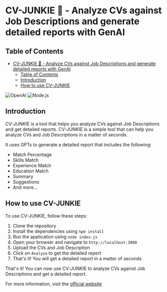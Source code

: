 # CV-JUNKIE 🐙 - Analyze CVs against Job Descriptions and generate detailed reports with GenAI

## Table of Contents
- [CV-JUNKIE 🐙 - Analyze CVs against Job Descriptions and generate detailed reports with GenAI](#cv-junkie----analyze-cvs-against-job-descriptions-and-generate-detailed-reports-with-genai)
  - [Table of Contents](#table-of-contents)
  - [Introduction](#introduction)
  - [How to use CV-JUNKIE](#how-to-use-cv-junkie)

![OpenAI](https://img.shields.io/badge/OpenAI-00b3e6?style=flat&logo=openai&logoColor=white)
![Node.js](https://img.shields.io/badge/Node.js-339933?style=flat&logo=node.js&logoColor=white)

## Introduction

CV-JUNKIE is a tool that helps you analyze CVs against Job Descriptions and get detailed reports. CV-JUNKIE is a simple tool that can help you analyze CVs and Job Descriptions in a matter of seconds.

It uses GPTs to generate a detailed report that includes the following:
- Match Percentage
- Skills Match
- Experience Match
- Education Match
- Summary
- Suggestions
- And more...

## How to use CV-JUNKIE

To use CV-JUNKIE, follow these steps:

1. Clone the repository
2. Install the dependencies using `npm install`
3. Run the application using `node index.js`
4. Open your browser and navigate to `http://localhost:3000`
5. Upload the CVs and Job Description
6. Click on `Analyze` to get the detailed report
7. That's it! You will get a detailed report in a matter of seconds

That's it! You can now use CV-JUNKIE to analyze CVs against Job Descriptions and get a detailed report.

For more information, visit the [official website](https://cv-junkie.com)
